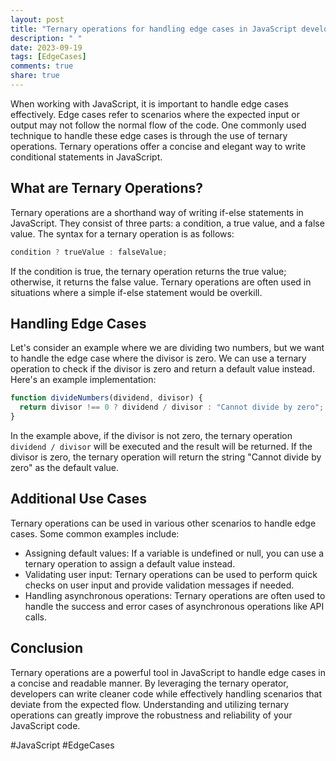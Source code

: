 ```yaml
---
layout: post
title: "Ternary operations for handling edge cases in JavaScript development"
description: " "
date: 2023-09-19
tags: [EdgeCases]
comments: true
share: true
---
```


When working with JavaScript, it is important to handle edge cases effectively. Edge cases refer to scenarios where the expected input or output may not follow the normal flow of the code. One commonly used technique to handle these edge cases is through the use of ternary operations. Ternary operations offer a concise and elegant way to write conditional statements in JavaScript.

## What are Ternary Operations?

Ternary operations are a shorthand way of writing if-else statements in JavaScript. They consist of three parts: a condition, a true value, and a false value. The syntax for a ternary operation is as follows:

```javascript
condition ? trueValue : falseValue;
```

If the condition is true, the ternary operation returns the true value; otherwise, it returns the false value. Ternary operations are often used in situations where a simple if-else statement would be overkill.

## Handling Edge Cases

Let's consider an example where we are dividing two numbers, but we want to handle the edge case where the divisor is zero. We can use a ternary operation to check if the divisor is zero and return a default value instead. Here's an example implementation:

```javascript
function divideNumbers(dividend, divisor) {
  return divisor !== 0 ? dividend / divisor : "Cannot divide by zero";
}
```

In the example above, if the divisor is not zero, the ternary operation `dividend / divisor` will be executed and the result will be returned. If the divisor is zero, the ternary operation will return the string "Cannot divide by zero" as the default value.

## Additional Use Cases

Ternary operations can be used in various other scenarios to handle edge cases. Some common examples include:

- Assigning default values: If a variable is undefined or null, you can use a ternary operation to assign a default value instead.
- Validating user input: Ternary operations can be used to perform quick checks on user input and provide validation messages if needed.
- Handling asynchronous operations: Ternary operations are often used to handle the success and error cases of asynchronous operations like API calls.

## Conclusion

Ternary operations are a powerful tool in JavaScript to handle edge cases in a concise and readable manner. By leveraging the ternary operator, developers can write cleaner code while effectively handling scenarios that deviate from the expected flow. Understanding and utilizing ternary operations can greatly improve the robustness and reliability of your JavaScript code.

#JavaScript #EdgeCases